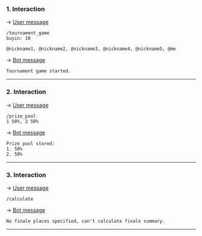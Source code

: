 ### 1. Interaction

&rarr; <ins>User message</ins>

```
/tournament_game
buyin: 10

@nickname1, @nickname2, @nickname3, @nickname4, @nickname5, @me 
```

&rarr; <ins>Bot message</ins>

``` 
Tournament game started. 
``` 
___

### 2. Interaction

&rarr; <ins>User message</ins>

```
/prize_pool
1 50%, 2 50% 
```

&rarr; <ins>Bot message</ins>

``` 
Prize pool stored:
1. 50%
2. 50% 
``` 
___

### 3. Interaction

&rarr; <ins>User message</ins>

```
/calculate 
```

&rarr; <ins>Bot message</ins>

``` 
No finale places specified, can't calculate finale summary. 
``` 
___